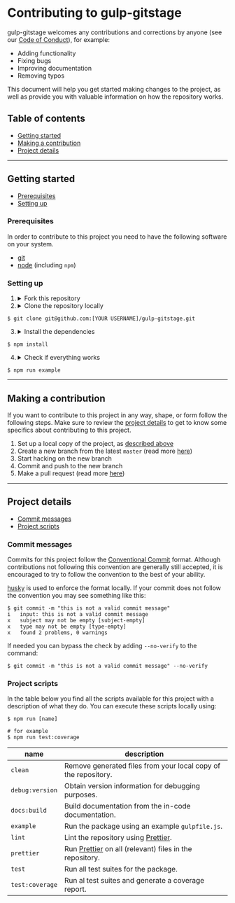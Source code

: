 # Contributing to gulp-gitstage

gulp-gitstage welcomes any contributions and corrections by anyone (see our
[Code of Conduct](/CODE_OF_CONDUCT.md)), for example:

- Adding functionality
- Fixing bugs
- Improving documentation
- Removing typos

This document will help you get started making changes to the project, as well
as provide you with valuable information on how the repository works.

## Table of contents

- [Getting started](#getting-started)
- [Making a contribution](#making-a-contribution)
- [Project details](#project-details)

---

## Getting started

- [Prerequisites](#prerequisites)
- [Setting up](#setting-up)

### Prerequisites

In order to contribute to this project you need to have the following software
on your system.

- [git]
- [node] (including `npm`)

### Setting up

1. <details><summary>Fork this repository</summary>
   Because you don't have rights to push your changes to this repository you need to create a fork first. <a href="https://guides.github.com/activities/forking/#fork">Read more...</a>
   </details>

2. <details><summary>Clone the repository locally</summary>
   We recommend cloning the repository with SSH. However, you can also use HTTPS, in which case you need the following URL: <code>https://github.com/[YOUR USERNAME]/gulp-gitstage.git</code>. <a href="https://help.github.com/en/articles/which-remote-url-should-i-use">Read more...</a>
   </details>

```shell
$ git clone git@github.com:[YOUR USERNAME]/gulp-gitstage.git
```

3. <details><summary>Install the dependencies</summary>
   This project depends on other packages, for example to run tests. Therefor you have to install the dependencies through NPM in order to make a contribution. On top of that running this command also sets up some git hooks.
   </details>

```shell
$ npm install
```

4. <details><summary>Check if everything works</summary>
   If this command errors, something went wrong while setting up the project. If you cannot figure out why setting up doesn't work (make sure you looked for existing issues) feel free to open a new issue.
   </details>

```shell
$ npm run example
```

---

## Making a contribution

If you want to contribute to this project in any way, shape, or form follow the
following steps. Make sure to review the [project details](#project-details)
to get to know some specifics about contributing to this project.

1. Set up a local copy of the project, as [described above](#setting-up)
1. Create a new branch from the latest `master` (read more [here](https://guides.github.com/introduction/flow/))
1. Start hacking on the new branch
1. Commit and push to the new branch
1. Make a pull request (read more [here](https://guides.github.com/activities/forking/#making-a-pull-request))

---

## Project details

- [Commit messages](#commit-messages)
- [Project scripts](#project-scripts)

### Commit messages

Commits for this project follow the [Conventional Commit] format. Although
contributions not following this convention are generally still accepted, it is
encouraged to try to follow the convention to the best of your ability.

[husky] is used to enforce the format locally. If your commit does not follow
the convention you may see something like this:

```shell
$ git commit -m "this is not a valid commit message"
i   input: this is not a valid commit message
x   subject may not be empty [subject-empty]
x   type may not be empty [type-empty]
x   found 2 problems, 0 warnings
```

If needed you can bypass the check by adding `--no-verify` to the command:

```shell
$ git commit -m "this is not a valid commit message" --no-verify
```

### Project scripts

In the table below you find all the scripts available for this project with a
description of what they do. You can execute these scripts locally using:

```shell
$ npm run [name]

# for example
$ npm run test:coverage
```

| name            | description                                                    |
| --------------- | -------------------------------------------------------------- |
| `clean`         | Remove generated files from your local copy of the repository. |
| `debug:version` | Obtain version information for debugging purposes.             |
| `docs:build`    | Build documentation from the in-code documentation.            |
| `example`       | Run the package using an example `gulpfile.js`.                |
| `lint`          | Lint the repository using [Prettier].                          |
| `prettier`      | Run [Prettier] on all (relevant) files in the repository.      |
| `test`          | Run all test suites for the package.                           |
| `test:coverage` | Run al test suites and generate a coverage report.             |

[git]: https://git-scm.com/downloads
[husky]: https://github.com/typicode/husky
[jsdoc]: http://usejsdoc.org/
[node]: https://nodejs.org/en/download/
[prettier]: https://prettier.io/
[conventional commit]: https://www.conventionalcommits.org/en/v1.0.0-beta.3/#summary
